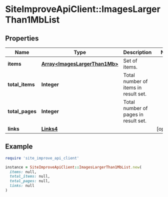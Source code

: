 # SiteImproveApiClient::ImagesLargerThan1MbList

## Properties

| Name | Type | Description | Notes |
| ---- | ---- | ----------- | ----- |
| **items** | [**Array&lt;ImagesLargerThan1Mb&gt;**](ImagesLargerThan1Mb.md) | Set of items. |  |
| **total_items** | **Integer** | Total number of items in result set. |  |
| **total_pages** | **Integer** | Total number of pages in result set. |  |
| **links** | [**Links4**](Links4.md) |  | [optional] |

## Example

```ruby
require 'site_improve_api_client'

instance = SiteImproveApiClient::ImagesLargerThan1MbList.new(
  items: null,
  total_items: null,
  total_pages: null,
  links: null
)
```

